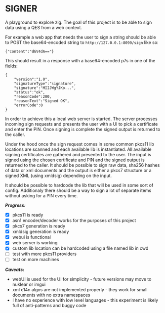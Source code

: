 # SIGNER

A playground to explore zig. The goal of this project is to be able to sign data using a QES from a web context.

For example a web app that needs the user to sign a string should be able to POST the base64-encoded string to ```http://127.0.0.1:8090/sign``` like so:
```
{"content":"dGV4dA=="}
```
This should result in a response with a base64-encoded p7s in one of the fields:
```
{
    "version":"1.0",
    "signatureType":"signature",
    "signature":"MIIJWgYJKo...",
    "status":"ok",
    "reasonCode":200,
    "reasonText":"Signed OK",
    "errorCode":0
}
```

In order to achieve this a local web server is started. The server processes incoming sign requests and presents the user with a UI to pick a certificate and enter the PIN. Once signing is complete the signed output is returned to the caller.

Under the hood once the sign request comes in some common pkcs11 lib locations are scanned and each available lib is instantiated. All available signing certificates are gathered and presented to the user. The input is signed using the chosen certificate and PIN and the signed output is returned to the caller. It should be possible to sign raw data, sha256 hashes of data or xml documents and the output is either a pkcs7 structure or a signed XML (using xmldsig) depending on the input.

It should be possible to hardcode the lib that will be used in some sort of config. Additionaly there should be a way to sign a lot of separate items without asking for a PIN every time.

***Progress:***
 - [x] pkcs11 is ready
 - [x] asn1 encoder/decoder works for the purposes of this project
 - [x] pkcs7 generation is ready
 - [x] xmldsig generation is ready
 - [x] webui is functional
 - [x] web server is working
 - [x] custom lib location can be hardcoded using a file named lib in cwd
 - [ ] test with more pkcs11 providers
 - [ ] test on more machines

***Caveats:***
 - webUI is used for the UI for simplicity - future versions may move to nuklear or imgui
 - xml c14n algos are not implemented properly - they work for small documents with no extra namespaces
 - I have no experience with low level languages - this experiment is likely full of anti-patterns and buggy code
